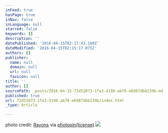 ```yaml
---
inFeed: true
hasPage: true
inNav: false
inLanguage: null
starred: false
keywords: []
description: ''
datePublished: '2016-04-15T02:17:43.189Z'
dateModified: '2016-04-15T02:15:17.075Z'
authors: []
publisher:
  name: null
  domain: null
  url: null
  favicon: null
title: ''
author: []
sourcePath: _posts/2016-04-15-72d52073-1fa3-4198-ab78-e6d87dbb239b.md
published: true
url: 72d52073-1fa3-4198-ab78-e6d87dbb239b/index.html
_type: Article

---
```

photo credit: [Rayons][0] via [photopin][1][(license)][2]
![](https://the-grid-user-content.s3-us-west-2.amazonaws.com/c2890b0f-27de-48c9-b6cd-25229d6dcde9.jpg)

[0]: http://www.flickr.com/photos/132848474@N04/26422109485
[1]: http://photopin.com/
[2]: https://creativecommons.org/licenses/by/2.0/